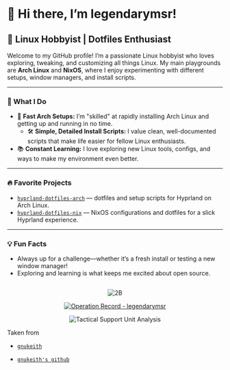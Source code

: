 # 👋 Hi there, I’m legendarymsr!

## 🐧 Linux Hobbyist | Dotfiles Enthusiast

Welcome to my GitHub profile! I’m a passionate Linux hobbyist who loves exploring, tweaking, and customizing all things Linux. My main playgrounds are **Arch Linux** and **NixOS**, where I enjoy experimenting with different setups, window managers, and install scripts.

---

### 🌟 What I Do

- 🚀 **Fast Arch Setups:** I’m "skilled" at rapidly installing Arch Linux and getting up and running in no time.
  - 🛠 **Simple, Detailed Install Scripts:** I value clean, well-documented scripts that make life easier for fellow Linux enthusiasts.
- 📚 **Constant Learning:** I love exploring new Linux tools, configs, and ways to make my environment even better.

---

### 🔥 Favorite Projects

- [`hyprland-dotfiles-arch`](https://github.com/Hyde-project/hyde) — dotfiles and setup scripts for Hyprland on Arch Linux.
- [`hyprland-dotfiles-nix`](https://github.com/Frost-Phoenix/nixos-config) — NixOS configurations and dotfiles for a slick Hyprland experience.

---

### 💡 Fun Facts

- Always up for a challenge—whether it’s a fresh install or testing a new window manager!
- Exploring and learning is what keeps me excited about open source.

##

<div align="center">
</p>
<p>
  <img src="img/2b.gif" alt="2B">
</p>
<p>
  <a href="https://github.com/gnukeith">
    <img src="https://github-readme-stats.vercel.app/api?username=legendarymsr&show_icons=true&theme=graywhite&bg_color=000000&text_color=ffffff&icon_color=ffffff&title_color=ffffff&border_color=ffffff" alt="Operation Record - legendarymsr">
  </a>
</p>
<p>
  <img src="https://github-readme-activity-graph.vercel.app/graph?username=legendarymsr&theme=xcode&bg_color=000000&color=ffffff&line=ffffff&point=ffffff&area=true&hide_border=true" alt="Tactical Support Unit Analysis">
</p>
<p>
</p>
</div>
Taken from 

- [`gnukeith`](https://twitter.com/gnukeith/status/1941872510238101604)

- [`gnukeith's github`](https://github.com/gnukeith)  
